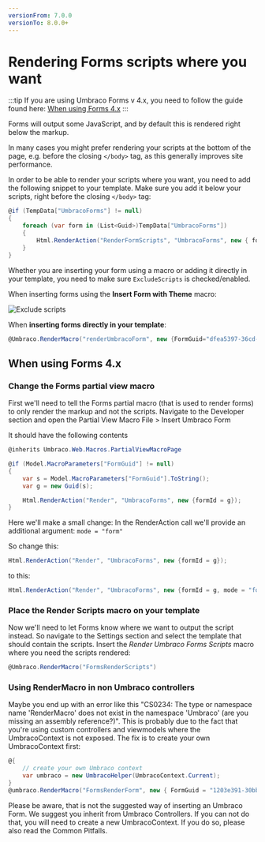 ```yaml
---
versionFrom: 7.0.0
versionTo: 8.0.0+
---
```


# Rendering Forms scripts where you want

:::tip
If you are using Umbraco Forms v 4.x, you need to follow the guide found here: [When using Forms 4.x](#when-using-forms-4x)
:::

Forms will output some JavaScript, and by default this is rendered right below the markup.

In many cases you might prefer rendering your scripts at the bottom of the page, e.g. before the closing `</body>` tag, as this generally improves site performance.

In order to be able to render your scripts where you want, you need to add the following snippet to your template. Make sure you add it below your scripts, right before the closing `</body>` tag:

```csharp
@if (TempData["UmbracoForms"] != null)
{
    foreach (var form in (List<Guid>)TempData["UmbracoForms"])
    {
        Html.RenderAction("RenderFormScripts", "UmbracoForms", new { formid = form, theme = "yourTheme" });
    }
}
```

Whether you are inserting your form using a macro or adding it directly in your template, you need to make sure `ExcludeScripts` is checked/enabled.

When inserting forms using the **Insert Form with Theme** macro:

![Exclude scripts](images/exclude-scripts.png)

When **inserting forms directly in your template**:

```csharp
@Umbraco.RenderMacro("renderUmbracoForm", new {FormGuid="dfea5397-36cd-4596-8d3c-d210502b67de", FormTheme="bootstrap3-horizontal", ExcludeScripts="1"})
```

## When using Forms 4.x

### Change the Forms partial view macro
First we'll need to tell the Forms partial macro (that is used to render forms) to only render the markup and not the scripts. Navigate to the Developer section and open the Partial View Macro File > Insert Umbraco Form

It should have the following contents

```csharp
@inherits Umbraco.Web.Macros.PartialViewMacroPage

@if (Model.MacroParameters["FormGuid"] != null)
{
    var s = Model.MacroParameters["FormGuid"].ToString();
    var g = new Guid(s);

    Html.RenderAction("Render", "UmbracoForms", new {formId = g});
}
```

Here we'll make a small change: In the RenderAction call we'll provide an additional argument: `mode = "form"`

So change this:

```csharp
Html.RenderAction("Render", "UmbracoForms", new {formId = g});
```

to this:

```csharp
Html.RenderAction("Render", "UmbracoForms", new {formId = g, mode = "form"});
```

### Place the Render Scripts macro on your template

Now we'll need to let Forms know where we want to output the script instead. So navigate to the Settings section and select the template that should contain the scripts. Insert the *Render Umbraco Forms Scripts* macro where you need the scripts rendered:

```csharp
@Umbraco.RenderMacro("FormsRenderScripts")
```

### Using RenderMacro in non Umbraco controllers

Maybe you end up with an error like this "CS0234: The type or namespace name 'RenderMacro' does not exist in the namespace 'Umbraco' (are you missing an assembly reference?)". This is probably due to the fact that you're using custom controllers and viewmodels where the UmbracoContext is not exposed. The fix is to create your own UmbracoContext first:

```csharp
@{
    // create your own Umbraco context
    var umbraco = new UmbracoHelper(UmbracoContext.Current);
}
@umbraco.RenderMacro("FormsRenderForm", new { FormGuid = "1203e391-30bb-4ffc-8fe6-1785d6093108" })
```

Please be aware, that is not the suggested way of inserting an Umbraco Form. We suggest you inherit from Umbraco Controllers. If you can not do that, you will need to create a new UmbracoContext. If you do so, please also read the Common Pitfalls.
